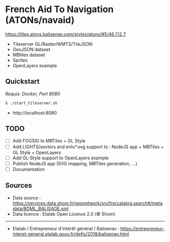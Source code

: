# French Aid To Navigation (ATONs/navaid)

https://tiles.atons.balisenav.com/styles/atons/#5/46.7/2.7

- Tileserver GL/Raster/WMTS/TileJSON
- GeoJSON dataset
- MBtiles dataset
- Sprites
- OpenLayers example

## Quickstart

*Requis: Docker, Port 8080*

```bash
$ ./start_tileserver.sh
```

- http://localhost:8080

## TODO

- [ ] Add FOGSIG to MBTiles + GL Style
- [ ] Add LIGHTS/sectors and enlu*.svg support to : NodeJS app + MBTiles + GL Style + OpenLayers
- [ ] Add GL-Style support to OpenLayers example
- [ ] Publish NodeJS app (SVG mapping, MBTiles generation, ...)
- [ ] Documentation

## Sources

- Data source : https://services.data.shom.fr/geonetwork/srv/fre/catalog.search#/metadata/BDML_BALISAGE.xml
- Data licence : Etalab Open Licence 2.0 (© Shom)
---
- Etalab / Entrepreneur d'intérêt général / Balisenav  : https://entrepreneur-interet-general.etalab.gouv.fr/defis/2018/balisenav.html
